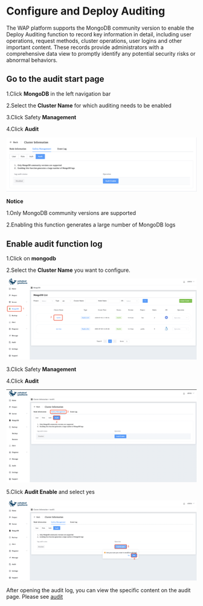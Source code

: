 # Configure and Deploy Auditing

The WAP platform supports the MongoDB community version to enable the Deploy Auditing function to record key information in detail, including user operations, request methods, cluster operations, user logins and other important content. These records provide administrators with a comprehensive data view to promptly identify any potential security risks or abnormal behaviors.

## Go to the audit start page

1.Click **MongoDB** in the left navigation bar

2.Select the **Cluster Name** for which auditing needs to be enabled

3.Click Safety **Management**

4.Click **Audit**

![ConfigureandDeployAuditing](../../../images/whalealPlatFormImages/08-Security/ConfigureandDeployAuditing.png)

**Notice**

1.Only MongoDB community versions are supported

2.Enabling this function generates a large number of MongoDB logs



## Enable audit function log

1.Click on **mongodb**

2.Select the **Cluster Name** you want to configure.

![05-ConfigureandDeployAuditing](../../../images/whalealPlatFormImages/08-Security/05-ConfigureandDeployAuditing.png)

3.Click Safety **Management**

4.Click **Audit**

![05-ConfigureandDeployAuditing1](../../../images/whalealPlatFormImages/08-Security/05-ConfigureandDeployAuditing1.png)

5.Click **Audit Enable** and select yes

![05-ConfigureandDeployAuditing2](../../../images/whalealPlatFormImages/08-Security/05-ConfigureandDeployAuditing2.png)



After opening the audit log, you can view the specific content on the audit page. Please see [audit](../../11-Audit/01-Audit.md)
